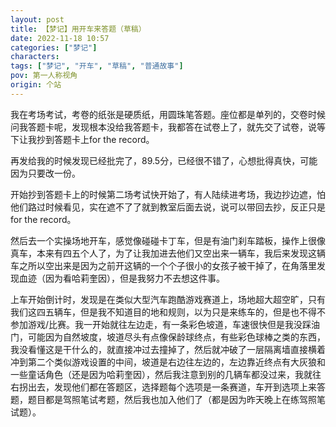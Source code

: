 ```yaml
---
layout: post
title: 【梦记】用开车来答题（草稿）
date: 2022-11-18 10:57
categories: ["梦记"]
characters: 
tags: ["梦记", "开车", "草稿", "普通故事"]
pov: 第一人称视角
origin: 个站
---
```


我在考场考试，考卷的纸张是硬质纸，用圆珠笔答题。座位都是单列的，交卷时候问我答题卡呢，发现根本没给我答题卡，我都答在试卷上了，就先交了试卷，说等下让我抄到答题卡上for the record。

再发给我的时候发现已经批完了，89.5分，已经很不错了，心想批得真快，可能因为只要改一份。

开始抄到答题卡上的时候第二场考试快开始了，有人陆续进考场，我边抄边遮，怕他们路过时候看见，实在遮不了了就到教室后面去说，说可以带回去抄，反正只是for the record。

然后去一个实操场地开车，感觉像碰碰卡丁车，但是有油门刹车踏板，操作上很像真车，本来有四五个人了，为了让我加进去他们又空出来一辆车，我后来发现这辆车之所以空出来是因为之前开这辆的一个个子很小的女孩子被干掉了，在角落里发现血迹（因为看哈莉奎因），但是我努力不去想这件事。

上车开始倒计时，发现是在类似大型汽车跑酷游戏赛道上，场地超大超空旷，只有我们这四五辆车，但是我不知道目的地和规则，以为只是来练车的，但是也不得不参加游戏/比赛。我一开始就往左边走，有一条彩色坡道，车速很快但是我没踩油门，可能因为自然坡度，坡道尽头有点像保龄球终点，有些彩色球棒之类的东西，我没看懂这是干什么的，就直接冲过去撞掉了，然后就冲破了一层隔离墙直接横着冲到第二个类似游戏设置的中间，坡道是右边往左边的，左边靠近终点有大灰狼和一些童话角色（还是因为哈莉奎因），然后我注意到别的几辆车都没过来，我就往右拐出去，发现他们都在答题区，选择题每个选项是一条赛道，车开到选项上来答题，题目都是驾照笔试考题，然后我也加入他们了（都是因为昨天晚上在练驾照笔试题）。

